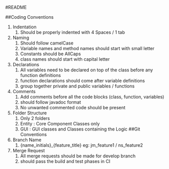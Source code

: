 #README

##Coding Conventions
1. Indentation
    1. Should be properly indented with 4 Spaces / 1 tab
2. Naming 
    1. Should follow camelCase
    2. Variable names and method names should start with small letter
    3. Constants should be AllCaps
    3. class names should start with capital letter
3. Declarations
    1. All variables need to be declared on top of the class before any function definitions
    2. function declarations should come after variable definitions
    3. group together private and public variables / functions
4. Comments
    1. Add comments before all the code blocks (class, function, variables)
    2. should follow javadoc format
    3. No unwanted commented code should be present 
5. Folder Structure
    1. Only 2 folders 
    2. Entity : Core Component Classes only
    3. GUI : GUI classes and Classes containing the Logic
##Git Conventions
1. Branch Name
    1. {name_initials}_{feature_title} eg: jm_feature1 / ns_feature2
2. Merge Request
    1. All merge requests should be made for develop branch
    2. should pass the build and test phases in CI